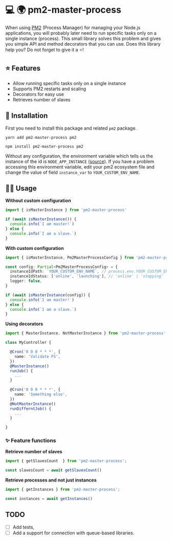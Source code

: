 # 💻 🌍 pm2-master-process

When using [PM2](https://github.com/Unitech/pm2) (Process Manager) for managing your Node.js applications,
you will probably later need to run specific tasks only on a single instance (process). This small library solves
this problem and gives you simple API and method decorators that you can use.
Does this library help you? Do not forget to give it a ⭐️!

## ⭐️ Features

- Allow running specific tasks only on a single instance
- Supports PM2 restarts and scaling
- Decorators for easy use
- Retrieves number of slaves 

## 🚀 Installation

First you need to install this package and related `pm2` package.

```
yarn add pm2-master-process pm2
```
```
npm install pm2-master-process pm2
```


Without any configuration, the environment variable which tells us the instance of the id is `NODE_APP_INSTANCE` ([source](https://pm2.keymetrics.io/docs/usage/environment/)).
If you have a problem accessing this environment variable, edit your pm2 ecosystem file and change the value of field `instance_var` to `YOUR_CUSTOM_ENV_NAME`.

## 🤘🏻 Usage

**Without custom configuration**

```typescript
import { isMasterInstance } from 'pm2-master-process'

if (await isMasterInstance()) {
  console.info(`I am master!`)
} else {
  console.info(`I am a slave.`)
}
```

**With custom configuration**
```typescript
import { isMasterInstance, Pm2MasterProcessConfig } from 'pm2-master-process'

const config: Partial<Pm2MasterProcessConfig> = {
  instanceIdPath: `YOUR_CUSTOM_ENV_NAME`, // process.env.YOUR_CUSTOM_ENV_NAME
  instanceIdStatus: ['online', 'launching'], // 'online' | 'stopping' | 'stopped' | 'launching' | 'errored' | 'one-launch-status', default is ['online'] 
  logger: false,
}

if (await isMasterInstance(config)) {
  console.info(`I am master!`)
} else {
  console.info(`I am a slave.`)
}
```

**Using decorators**

```typescript
import { MasterInstance, NotMasterInstance } from 'pm2-master-process';

class MyController {

  @Cron('0 0 0 * * *', {
    name: 'Validate FS',
  })
  @MasterInstance()
  runJob() {
    ...
  }

  @Cron('0 0 0 * * *', {
    name: 'Something else',
  })
  @NotMasterInstance()
  runDifferntJob() {
    ...
  }

}
```

### ✨ Feature functions

**Retrieve number of slaves**

```typescript
import { getSlavesCount  } from 'pm2-master-process';

const slavesCount = await getSlavesCount()
```

**Retrieve processes and not just instances**

```typescript
import { getInstances } from 'pm2-master-process';

const instances = await getInstances()
```

## TODO

- [ ] Add tests,
- [ ] Add a support for connection with queue-based libraries.
